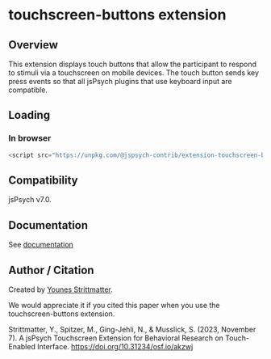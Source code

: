 # touchscreen-buttons extension

## Overview

This extension displays touch buttons that allow the participant to respond to stimuli via a touchscreen on mobile devices. The touch button sends key press events so that all jsPsych plugins that use keyboard input are compatible.


## Loading

### In browser

```js
<script src="https://unpkg.com/@jspsych-contrib/extension-touchscreen-buttons@2.0.0"></script>
```

## Compatibility

jsPsych v7.0.

## Documentation

See [documentation](docs/jspsych-touchscreen-buttons.md)

## Author / Citation

Created by [Younes Strittmatter](https://github.com/younesStrittmatter).

We would appreciate it if you cited this paper when you use the touchscreen-buttons extension.

Strittmatter, Y., Spitzer, M., Ging-Jehli, N., & Musslick, S. (2023, November 7). A jsPsych Touchscreen Extension for Behavioral Research on Touch-Enabled Interface. https://doi.org/10.31234/osf.io/akzwj

